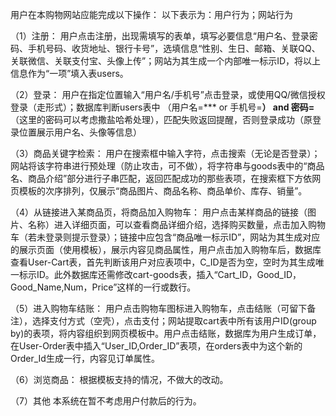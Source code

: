 用户在本购物网站应能完成以下操作：
以下表示为：用户行为；网站行为

（1）注册：
    用户点击注册，出现需填写的表单，填写必要信息“用户名、登录密码、手机号码、收货地址、银行卡号”，选填信息“性别、生日、邮箱、关联QQ、关联微信、关联支付宝、头像上传”；网站为其生成一个内部唯一标示ID，将以上信息作为“一项”填入表users。

（2）登录：
    用户在指定位置输入“用户名/手机号”点击登录，或使用QQ/微信授权登录（走形式）；数据库判断users表中 （用户名=*** or 手机号=****） and 密码=****（这里的密码可以考虑撒盐哈希处理），匹配失败返回提醒，否则登录成功（原登录位置展示用户名、头像等信息）

（3）商品关键字检索：
    用户在搜索框中输入字符，点击搜索（无论是否登录）；网站将该字符串进行预处理（防止攻击，可不做），将字符串与goods表中的“商品名、商品介绍”部分进行子串匹配，返回匹配成功的那些表项，在搜索框下方依网页模板的次序排列，仅展示“商品图片、商品名称、商品单价、库存、销量”。

（4）从链接进入某商品页，将商品加入购物车：
用户点击某样商品的链接（图片、名称）进入详细页面，可以查看商品详细介绍，选择购买数量，点击加入购物车（若未登录则提示登录）；链接中应包含“商品唯一标示ID”，网站为其生成对应的展示页面（使用模板），展示内容见商品属性，用户点击加入购物车后，数据库查看User-Cart表，首先判断该用户对应表项中，C_ID是否为空，空时为其生成唯一标示ID。此外数据库还需修改cart-goods表，插入“Cart_ID，Good_ID，Good_Name,Num，Price”这样的一行或数行。

（5）进入购物车结账：
用户点击购物车图标进入购物车，点击结账（可留下备注），选择支付方式（空壳），点击支付；网站提取cart表中所有该用户ID(group by)的表项，将内容组织到网页模板中。用户点击结账，数据库为用户生成订单，在User-Order表中插入“User_ID,Order_ID”表项，在orders表中为这个新的Order_Id生成一行，内容见订单属性。

（6）浏览商品：
根据模板支持的情况，不做大的改动。

（7）其他
本系统在暂不考虑用户付款后的行为。
